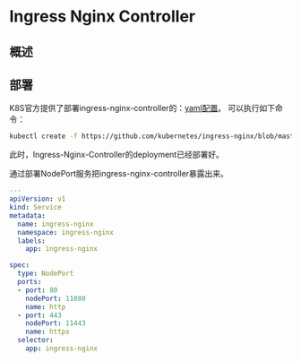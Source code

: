 # Ingress Nginx Controller
## 概述
## 部署
K8S官方提供了部署ingress-nginx-controller的：[yaml配置](https://github.com/kubernetes/ingress-nginx/blob/master/deploy/mandatory.yaml)。
可以执行如下命令：
```sh
kubectl create -f https://github.com/kubernetes/ingress-nginx/blob/master/deploy/mandatory.yaml
```
此时，Ingress-Nginx-Controller的deployment已经部署好。

通过部署NodePort服务把ingress-nginx-controller暴露出来。
```yaml
---
apiVersion: v1
kind: Service
metadata:
  name: ingress-nginx
  namespace: ingress-nginx
  labels:
    app: ingress-nginx

spec:
  type: NodePort
  ports:
  - port: 80
    nodePort: 11080
    name: http
  - port: 443
    nodePort: 11443
    name: https
  selector:
    app: ingress-nginx
```
